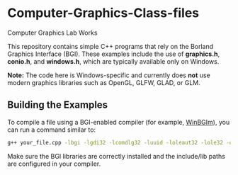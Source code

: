 # Computer-Graphics-Class-files

Computer Graphics Lab Works

This repository contains simple C++ programs that rely on the Borland Graphics Interface (BGI). These examples include the use of **graphics.h**, **conio.h**, and **windows.h**, which are typically available only on Windows.

**Note:** The code here is Windows-specific and currently does **not** use modern graphics libraries such as OpenGL, GLFW, GLAD, or GLM.

## Building the Examples

To compile a file using a BGI-enabled compiler (for example, [WinBGIm](http://winbgim.codecutter.org/)), you can run a command similar to:

```bash
g++ your_file.cpp -lbgi -lgdi32 -lcomdlg32 -luuid -loleaut32 -lole32 -o your_program.exe
```

Make sure the BGI libraries are correctly installed and the include/lib paths are configured in your compiler.
